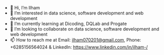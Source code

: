 - 👋 Hi, I’m Ilham
- 👀 I’m interested in data science, software development and web development
- 🌱 I’m currently learning at Dicoding, DQLab and Progate
- 💞️ I’m looking to collaborate on data science, software development and web development
- 📫 How to reach me at Email: ilham070201@gmail.com, Phone: +6285156564024 & LinkedIn: https://www.linkedin.com/in/ilham-/

<!---
ilhamcoders/ilhamcoders is a ✨ special ✨ repository because its `README.md` (this file) appears on your GitHub profile.
You can click the Preview link to take a look at your changes.
--->
